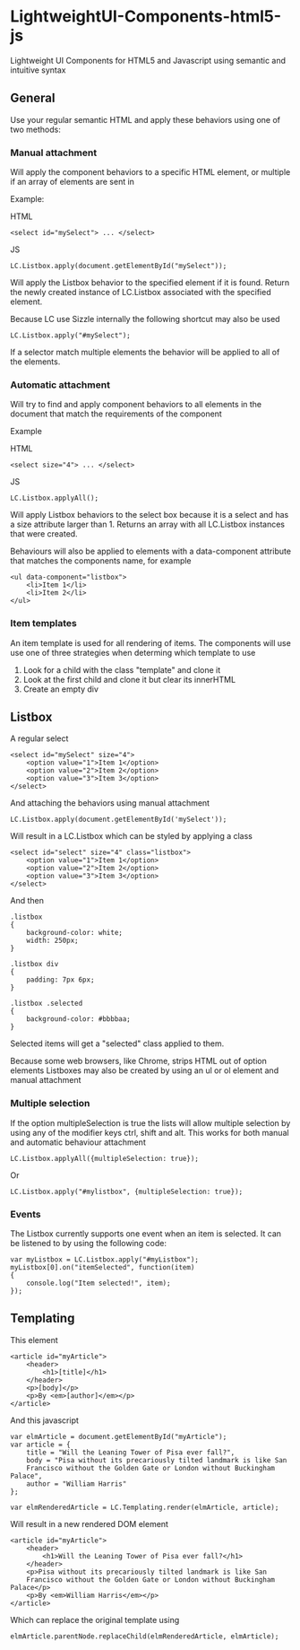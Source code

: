 LightweightUI-Components-html5-js
=================================

Lightweight UI Components for HTML5 and Javascript using semantic and intuitive syntax

General
-------

Use your regular semantic HTML and apply these behaviors using one of two methods:

### Manual attachment

Will apply the component behaviors to a specific HTML element, or multiple if an array of elements are sent in

Example:

HTML

	<select id="mySelect"> ... </select>

JS

	LC.Listbox.apply(document.getElementById("mySelect"));

Will apply the Listbox behavior to the specified element if it is found. Return the newly created instance of LC.Listbox associated with the specified element.

Because LC use Sizzle internally the following shortcut may also be used

	LC.Listbox.apply("#mySelect");

If a selector match multiple elements the behavior will be applied to all of the elements.

### Automatic attachment

Will try to find and apply component behaviors to all elements in the document that match the requirements of the component

Example

HTML 
	
	<select size="4"> ... </select>

JS
	
	LC.Listbox.applyAll();

Will apply Listbox behaviors to the select box because it is a select and
has a size attribute larger than 1. Returns an array with all LC.Listbox instances that were created.

Behaviours will also be applied to elements with a data-component attribute that matches the components name, for example

	<ul data-component="listbox">
		<li>Item 1</li>
		<li>Item 2</li>
	</ul>

### Item templates

An item template is used for all rendering of items. The components will use use one of three strategies when determing which template to use

1. Look for a child with the class "template" and clone it
2. Look at the first child and clone it but clear its innerHTML
3. Create an empty div

Listbox
-------

A regular select

	<select id="mySelect" size="4">
		<option value="1">Item 1</option>
		<option value="2">Item 2</option>
		<option value="3">Item 3</option>
	</select>

And attaching the behaviors using manual attachment

	LC.Listbox.apply(document.getElementById('mySelect'));

Will result in a LC.Listbox which can be styled by applying a class

	<select id="select" size="4" class="listbox">
		<option value="1">Item 1</option>
		<option value="2">Item 2</option>
		<option value="3">Item 3</option>
	</select>

And then 

	.listbox
    {
        background-color: white;
        width: 250px;
    }

    .listbox div
    {
        padding: 7px 6px;
    }

    .listbox .selected
    {
        background-color: #bbbbaa;
    }

Selected items will get a "selected" class applied to them.

Because some web browsers, like Chrome, strips HTML out of option elements Listboxes may also be created by using an ul or ol element and manual attachment

### Multiple selection

If the option multipleSelection is true the lists will allow multiple selection by using any of the modifier keys ctrl, shift and alt. This works for both manual and automatic behaviour attachment

	LC.Listbox.applyAll({multipleSelection: true});

Or
	
	LC.Listbox.apply("#mylistbox", {multipleSelection: true});

### Events

The Listbox currently supports one event when an item is selected. It can
be listened to by using the following code:

    var myListbox = LC.Listbox.apply("#myListbox");
    myListbox[0].on("itemSelected", function(item)
    {
        console.log("Item selected!", item);
    });


Templating
-------

This element

	<article id="myArticle">
		<header>
			<h1>[title]</h1>
		</header>
		<p>[body]</p>
		<p>By <em>[author]</em></p>
	</article>

And this javascript

	var elmArticle = document.getElementById("myArticle");
	var article = {
		title = "Will the Leaning Tower of Pisa ever fall?",
		body = "Pisa without its precariously tilted landmark is like San
		Francisco without the Golden Gate or London without Buckingham Palace",
		author = "William Harris"
	};
	
	var elmRenderedArticle = LC.Templating.render(elmArticle, article);

Will result in a new rendered DOM element 

	<article id="myArticle">
		<header>
			<h1>Will the Leaning Tower of Pisa ever fall?</h1>
		</header>
		<p>Pisa without its precariously tilted landmark is like San
		Francisco without the Golden Gate or London without Buckingham Palace</p>
		<p>By <em>William Harris</em></p>
	</article>

Which can replace the original template using

	elmArticle.parentNode.replaceChild(elmRenderedArticle, elmArticle);

